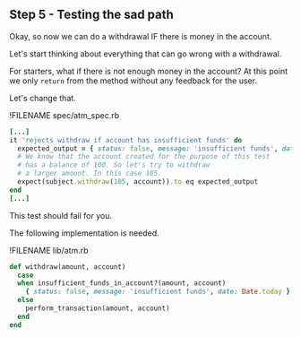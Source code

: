 ## Step 5 - Testing the sad path

Okay, so now we can do a withdrawal IF there is money in the account.

Let's start thinking about everything that can go wrong with a withdrawal.

For starters, what if there is not enough money in the account? At this point we only `return` from the method without any feedback for the user.

Let's change that.

!FILENAME spec/atm\_spec.rb

```ruby
[...]
it 'rejects withdraw if account has insufficient funds' do
  expected_output = { status: false, message: 'insufficient funds', date: Date.today }
  # We know that the account created for the purpose of this test
  # has a balance of 100. So let's try to withdraw
  # a larger amount. In this case 105.
  expect(subject.withdraw(105, account)).to eq expected_output
end
[...]
```

This test should fail for you.

The following implementation is needed.

!FILENAME lib/atm.rb

```ruby
def withdraw(amount, account)
  case
  when insufficient_funds_in_account?(amount, account)
    { status: false, message: 'insufficient funds', date: Date.today }
  else
    perform_transaction(amount, account)
  end
end
```



